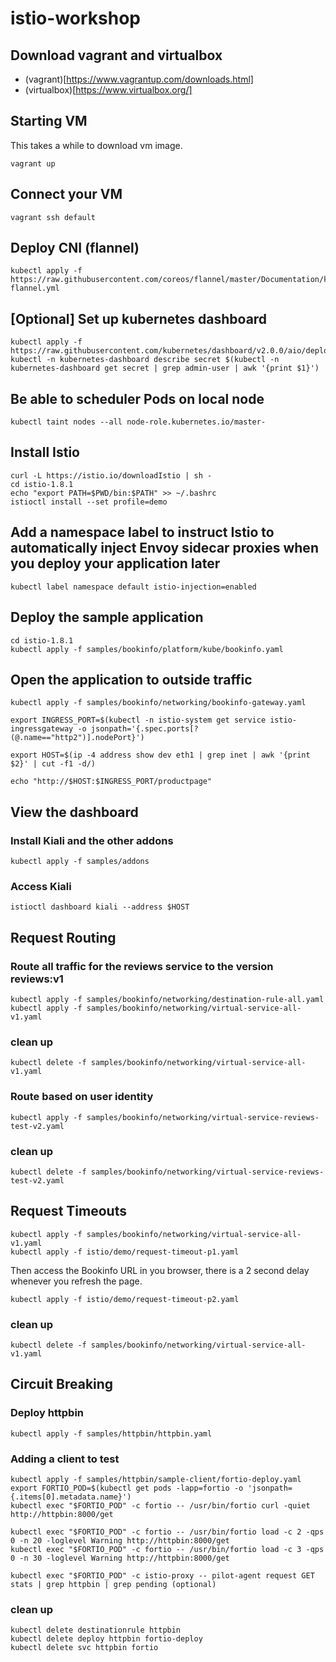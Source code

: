 # istio-workshop

## Download vagrant and virtualbox
* (vagrant)[https://www.vagrantup.com/downloads.html]
* (virtualbox)[https://www.virtualbox.org/]

## Starting VM

This takes a while to download vm image.

```
vagrant up
```

## Connect your VM

```
vagrant ssh default
```

## Deploy CNI (flannel)

```
kubectl apply -f https://raw.githubusercontent.com/coreos/flannel/master/Documentation/kube-flannel.yml
```

## [Optional] Set up kubernetes dashboard
```
kubectl apply -f https://raw.githubusercontent.com/kubernetes/dashboard/v2.0.0/aio/deploy/recommended.yaml
kubectl -n kubernetes-dashboard describe secret $(kubectl -n kubernetes-dashboard get secret | grep admin-user | awk '{print $1}')
```

## Be able to scheduler Pods on local node
```
kubectl taint nodes --all node-role.kubernetes.io/master-
```

## Install Istio
```
curl -L https://istio.io/downloadIstio | sh -
cd istio-1.8.1
echo "export PATH=$PWD/bin:$PATH" >> ~/.bashrc
istioctl install --set profile=demo
```

## Add a namespace label to instruct Istio to automatically inject Envoy sidecar proxies when you deploy your application later
```
kubectl label namespace default istio-injection=enabled
```


## Deploy the sample application
```
cd istio-1.8.1
kubectl apply -f samples/bookinfo/platform/kube/bookinfo.yaml
```

## Open the application to outside traffic

```
kubectl apply -f samples/bookinfo/networking/bookinfo-gateway.yaml

export INGRESS_PORT=$(kubectl -n istio-system get service istio-ingressgateway -o jsonpath='{.spec.ports[?(@.name=="http2")].nodePort}')

export HOST=$(ip -4 address show dev eth1 | grep inet | awk '{print $2}' | cut -f1 -d/)

echo "http://$HOST:$INGRESS_PORT/productpage"
```

## View the dashboard

### Install Kiali and the other addons
```
kubectl apply -f samples/addons
```

### Access Kiali
```
istioctl dashboard kiali --address $HOST
```

## Request Routing

### Route all traffic for the reviews service to the version reviews:v1
```
kubectl apply -f samples/bookinfo/networking/destination-rule-all.yaml
kubectl apply -f samples/bookinfo/networking/virtual-service-all-v1.yaml
```

### clean up
```
kubectl delete -f samples/bookinfo/networking/virtual-service-all-v1.yaml
```

### Route based on user identity
```
kubectl apply -f samples/bookinfo/networking/virtual-service-reviews-test-v2.yaml
```

### clean up
```
kubectl delete -f samples/bookinfo/networking/virtual-service-reviews-test-v2.yaml
```


## Request Timeouts

```
kubectl apply -f samples/bookinfo/networking/virtual-service-all-v1.yaml
kubectl apply -f istio/demo/request-timeout-p1.yaml
```
Then access the Bookinfo URL in you browser, there is a 2 second delay whenever you refresh the page.

```
kubectl apply -f istio/demo/request-timeout-p2.yaml
```

### clean up
```
kubectl delete -f samples/bookinfo/networking/virtual-service-all-v1.yaml
```

## Circuit Breaking

### Deploy httpbin 
```
kubectl apply -f samples/httpbin/httpbin.yaml
```

### Adding a client to test
```
kubectl apply -f samples/httpbin/sample-client/fortio-deploy.yaml
export FORTIO_POD=$(kubectl get pods -lapp=fortio -o 'jsonpath={.items[0].metadata.name}')
kubectl exec "$FORTIO_POD" -c fortio -- /usr/bin/fortio curl -quiet http://httpbin:8000/get
```

```
kubectl exec "$FORTIO_POD" -c fortio -- /usr/bin/fortio load -c 2 -qps 0 -n 20 -loglevel Warning http://httpbin:8000/get
kubectl exec "$FORTIO_POD" -c fortio -- /usr/bin/fortio load -c 3 -qps 0 -n 30 -loglevel Warning http://httpbin:8000/get

kubectl exec "$FORTIO_POD" -c istio-proxy -- pilot-agent request GET stats | grep httpbin | grep pending (optional)
```
### clean up
```
kubectl delete destinationrule httpbin
kubectl delete deploy httpbin fortio-deploy
kubectl delete svc httpbin fortio

```


